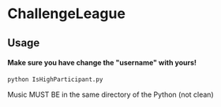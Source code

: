 # ChallengeLeague


## Usage

#### Make sure you have change the "username" with yours!
```bash
python IsHighParticipant.py
```

Music MUST BE in the same directory of the Python (not clean)
